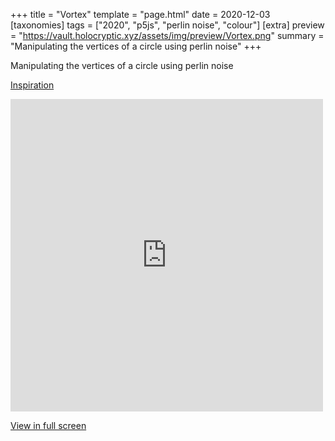 +++
title = "Vortex"
template = "page.html"
date = 2020-12-03
[taxonomies]
tags = ["2020", "p5js", "perlin noise", "colour"]
[extra]
preview = "https://vault.holocryptic.xyz/assets/img/preview/Vortex.png"
summary = "Manipulating the vertices of a circle using perlin noise"
+++

Manipulating the vertices of a circle using perlin noise

<a target=_blank href="https://thecodingtrain.com/CodingChallenges/036-blobby.html">Inspiration</a>

<embed
type="text/html"
src="https://vault.holocryptic.xyz/src/2020/Vortex"
width="500"
height="500"
/>

<a target=_blank href="https://vault.holocryptic.xyz/src/2020/Vortex">View in full screen</a>
